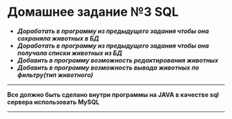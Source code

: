 # Домашнее задание №3 SQL
- ***Доработать в программу из предыдущего задания чтобы она сохраняла животных в БД*** 
- ***Доработать в программу из предыдущего задания чтобы она получала списки животных из БД***
- ***Добавить в программу возможность редактирования животных***
- ***Добавить в программу возможность вывода животных по фильтру(тип животного)***

***
  **Все должно быть сделано внутри программы на JAVA в качестве sql сервера использовать MySQL**
***
  

